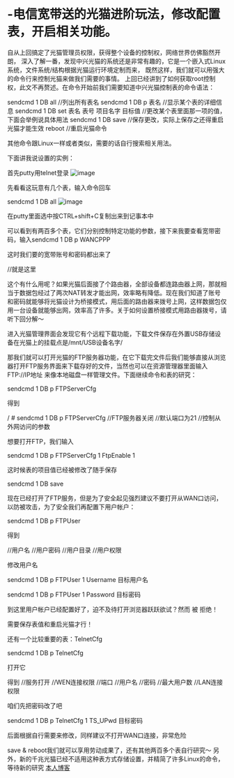 # -电信宽带送的光猫进阶玩法，修改配置表，开启相关功能。

自从上回搞定了光猫管理员权限，获得整个设备的控制权，网络世界仿佛豁然开朗，
深入了解一番，发现中兴光猫的系统还是非常有趣的，它是一个嵌入式Linux系统，文件系统/结构根据光猫运行环境定制而来，
既然这样，我们就可以用强大的命令行来控制光猫来做我们需要的事情。
上回已经讲到了如何获取root控制权，此文不再赘述。在命令开始前我们需要知道中兴光猫控制表的命令语法：

  sendcmd 1 DB all  //列出所有表名
  sendcmd 1 DB p 表名  //显示某个表的详细信息
  sendcmd 1 DB set 表名 表号 项目名字 目标值 //更改某个表里面那一项的值，下面会举例说具体用法
  sendcmd 1 DB save  //保存更改，实际上保存之还得重启光猫才能生效
  reboot //重启光猫命令

其他命令跟Linux一样或者类似，需要的话自行搜索相关用法。

下面讲我说设置的实例：

首先putty用telnet登录
![image](http://139.199.224.79/wp-content/uploads/2017/07/L1-300x190.jpg)



先看看这玩意有几个表，输入命令回车

  sendcmd 1 DB all
![image](http://139.199.224.79/wp-content/uploads/2017/07/L2-300x192.jpg)


在putty里面选中按CTRL+shift+C复制出来到记事本中

可以看到有两百多个表，它们分别控制特定功能的参数，接下来我要查看宽带密码，输入sendcmd 1 DB p WANCPPP

这时我们要的宽带账号和密码都出来了

  <Tbl name=”WANCPPP” RowCount=”1″>
  <Row No=”0″>
  <DM name=”ViewName” val=”IGD.WD1.WCD2.WCPPP1″/>
  <DM name=”UserName” val=”0777*******”/>
  <DM name=”Password” val=”89******”/>    //就是这里
  <DM name=”ConnTrigger” val=”0″/>
  <DM name=”AuthType” val=”0″/>
  <DM name=”IdleTime” val=”1200″/>
  <DM name=”AutoDisconnTime” val=”0″/>
  <DM name=”WarnDisconnTime” val=”0″/>
  <DM name=”MaxMRU” val=”1492″/>
  <DM name=”MTU” val=”1492″/>
  <DM name=”EchoTime” val=”30″/>
  <DM name=”EchoRetry” val=”20″/> 
  <DM name=”PPPoEACName” val=””/>
  <DM name=”PPPoEServiceName” val=””/>
  <DM name=”EnableProxy” val=”0″/>
  <DM name=”MaxUser” val=”4″/>
  <DM name=”EnablePassThrough” val=”0″/>
  <DM name=”PassThroughViewName” val=””/>
  <DM name=”ValidWANRx” val=”0″/>
  <DM name=”ValidLANTx” val=”1″/>
  <DM name=”HostTrigger” val=”1″/>
  <DM name=”TtyDialNum” val=””/>
  <DM name=”TtyAPN” val=””/>
  <DM name=”TtyPDPType” val=”0″/>
  <DM name=”PPPEncapsType” val=”0″/>
  <DM name=”EncapsID” val=””/>
  <DM name=”GUATrigger” val=”0″/>
  <DM name=”DNSv6Trigger” val=”0″/>
  <DM name=”PrefixTrigger” val=”0″/>
  <DM name=”AFTRTrigger” val=”0″/>
  </Row>
  </Tbl>

这个有什么用呢？如果光猫后面接了个路由器，全部设备都连路由器上网，那就相当于数据包经过了两次NAT转发才能出网，效率略有降低。现在我们知道了账号和密码就能够将光猫设计为桥接模式，用后面的路由器来拨号上网，这样数据包仅用一台设备就能够出网，效率高了许多。关于如何设置桥接模式用路由器拨号，请听下回分解～

进入光猫管理界面会发现它有个远程下载功能，下载文件保存在外置USB存储设备在光猫上的挂载点是/mnt/USB设备名字/

那我们就可以打开光猫的FTP服务器功能，在它下载完文件后我们能够直接从浏览器打开FTP服务界面来下载存好的文件，当然也可以在资源管理器里面输入FTP://IP地址  来像本地磁盘一样管理文件。下面继续命令和表的研究：

sendcmd 1 DB p FTPServerCfg

得到

  / # sendcmd 1 DB p FTPServerCfg
  <Tbl name=”FTPServerCfg” RowCount=”1″>
  <Row No=”0″>
  <DM name=”FtpEnable” val=”0″/>  //FTP服务器关闭
  <DM name=”ServerPort” val=”21″/> //默认端口为21
  <DM name=”WanIfEnable” val=”0″/> //控制从外网访问的参数
  <DM name=”FtpAnon” val=”0″/>
  <DM name=”WanID0″ val=””/>
  <DM name=”WanID1″ val=””/>
  <DM name=”WanID2″ val=””/>
  <DM name=”WanID3″ val=””/>
  <DM name=”WanID4″ val=””/>
  <DM name=”WanID5″ val=””/>
  <DM name=”WanID6″ val=””/>
  <DM name=”WanID7″ val=””/>
  <DM name=”MaxClient” val=”5″/>
  <DM name=”MaxPerIp” val=”5″/>
  <DM name=”MaxRate” val=”250000″/>
  </Row>
  </Tbl>

想要打开FTP，我们输入

  sendcmd 1 DB p FTPServerCfg 1 FtpEnable 1

这时候表的项目值已经被修改了随手保存

  sendcmd 1 DB save

现在已经打开了FTP服务，但是为了安全起见强烈建议不要打开从WAN口访问，以防被攻击，为了安全我们再配置下用户帐户：

  sendcmd 1 DB p FTPUser

得到

  <Tbl name=”FTPUser” RowCount=”8″>
  <Row No=”0″>
  <DM name=”ViewName” val=”IGD.FTPUSER0″/>
  <DM name=”Username” val=”admin”/> //用户名
  <DM name=”Password” val=”admin”/> //用户密码
  <DM name=”Location” val=”/”/>             //用户目录
  <DM name=”UserRight” val=”3″/>         //用户权限
  </Row>
  <Row No=”1″>
  <DM name=”ViewName” val=””/>
  <DM name=”Username” val=””/>
  <DM name=”Password” val=””/>
  <DM name=”Location” val=””/>
  <DM name=”UserRight” val=”0″/>
  </Row>
  <Row No=”2″>
  <DM name=”ViewName” val=””/>
  <DM name=”Username” val=””/>
  <DM name=”Password” val=””/>
  <DM name=”Location” val=””/>
  <DM name=”UserRight” val=”0″/>
  </Row>
  <Row No=”3″>
  <DM name=”ViewName” val=””/>
  <DM name=”Username” val=””/>
  <DM name=”Password” val=””/>
  <DM name=”Location” val=””/>
  <DM name=”UserRight” val=”0″/>
  </Row>
  <Row No=”4″>
  <DM name=”ViewName” val=””/>
  <DM name=”Username” val=””/>
  <DM name=”Password” val=””/>
  <DM name=”Location” val=””/>
  <DM name=”UserRight” val=”0″/>
  </Row>
  <Row No=”5″>
  <DM name=”ViewName” val=””/>
  <DM name=”Username” val=””/>
  <DM name=”Password” val=””/>
  <DM name=”Location” val=””/>
  <DM name=”UserRight” val=”0″/>
  </Row>
  <Row No=”6″>
  <DM name=”ViewName” val=””/>
  <DM name=”Username” val=””/>
  <DM name=”Password” val=””/>
  <DM name=”Location” val=””/>
  <DM name=”UserRight” val=”0″/>
  </Row>
  <Row No=”7″>
  <DM name=”ViewName” val=””/>
  <DM name=”Username” val=””/>
  <DM name=”Password” val=””/>
  <DM name=”Location” val=””/>
  <DM name=”UserRight” val=”0″/>
  </Row>
  </Tbl>

修改用户名

sendcmd 1 DB p FTPUser 1 Username 目标用户名

sendcmd 1 DB p FTPUser 1 Password 目标密码

到这里用户帐户已经配置好了，迫不及待打开浏览器跃跃欲试？然而 被 拒绝！

需要保存表值和重启光猫才行！

还有一个比较重要的表：TelnetCfg

sendcmd 1 DB p TelnetCfg

打开它

得到
  <Tbl name=”TelnetCfg” RowCount=”1″>
  <Row No=”0″>
  <DM name=”TS_Enable” val=”1″/> //服务打开
  <DM name=”Wan_Enable” val=”0″/> //WEN连接权限
  <DM name=”Lan_Enable” val=”0″/>
  <DM name=”TS_Port” val=”23″/>      //端口
  <DM name=”TS_UName” val=”root”/>  //用户名
  <DM name=”TS_UPwd” val=”Zte521″/> //密码
  <DM name=”Max_Con_Num” val=”5″/> //最大用户数
  <DM name=”ProcType” val=”0″/>
  <DM name=”Lan_EnableAfterOlt” val=”1″/> //LAN连接权限
  <DM name=”WanWebLinkToTS” val=”1″/>
  </Row>
  </Tbl>

咱们先把密码改了吧

sendcmd 1 DB p TelnetCfg 1 TS_UPwd 目标密码

后面根据自行需要来修改，同样建议不打开WAN口连接，非常危险

save & reboot我们就可以享用劳动成果了，还有其他两百多个表自行研究～
另外，新的千兆光猫已经不适用这种表方式存储设置，并精简了许多Linux的命令，等待新的研究
[本人博客](www.gzjnas.xyz)

